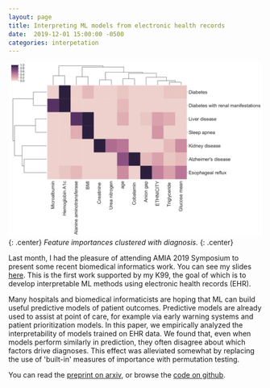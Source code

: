```yaml
---
layout: page
title: Interpreting ML models from electronic health records
date:  2019-12-01 15:00:00 -0500
categories: interpetation
---
```


![Feature importances clustered with diagnosis.](/files/RF_feature_permutation_clustermap_cutoff_1.jpg){: .center}
*Feature importances clustered with diagnosis.*
{: .center}

Last month, I had the pleasure of attending AMIA 2019 Symposium to present some recent biomedical informatics work. 
You can see my slides [here](https://drive.google.com/file/d/0B1iHrZwOcNdaLUNrdkJ6bEZlZm9xUXdOaTZ1clFtaEZlZHZv/view?usp=sharing). 
This is the first work supported by my K99, the goal of which is to develop interpretable ML methods using electronic health records (EHR).

Many hospitals and biomedical informaticists are hoping that ML can build useful predictive models of patient outcomes.
Predictive models are already used to assist at point of care, for example via early warning systems and patient prioritization models. 
In this paper, we empirically analyzed the interpretability of models trained on EHR data. 
We found that, even when models perform similarly in prediction, they often disagree about which factors drive diagnoses. 
This effect was alleviated somewhat by replacing the use of 'built-in' measures of importance with permutation testing. 

You can read the [preprint on arxiv](https://arxiv.org/abs/1903.12074), or browse the [code on github](https://github.com/EpistasisLab/interpret_ehr).

